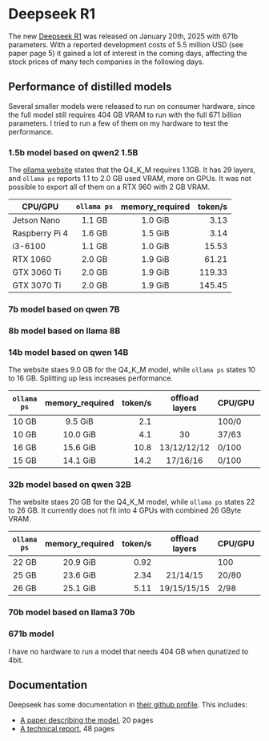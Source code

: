 # Deepseek R1

The new [Deepseek R1](https://github.com/deepseek-ai/DeepSeek-R1) was released on January 20th, 2025 with 671b parameters. With a reported development costs of 5.5 million USD (see paper page 5) it gained a lot of interest in the coming days, affecting the stock prices of many tech companies in the following days.

## Performance of distilled models

Several smaller models were released to run on consumer hardware, since the full model still requires 404 GB VRAM to run with the full 671 billion parameters. I tried to run a few of them on my hardware to test the performance.

### 1.5b model based on qwen2 1.5B

The [ollama website](https://ollama.com/library/deepseek-r1:1.5b) states that the Q4_K_M requires 1.1GB. It has 29 layers, and `ollama ps` reports 1.1 to 2.0 GB used VRAM, more on GPUs. It was not possible to export all of them on a RTX 960 with 2 GB VRAM.

| CPU/GPU        | `ollama ps` | memory_required | token/s |
|----------------|:-----------:|:---------------:|--------:|
| Jetson Nano    |      1.1 GB |         1.0 GiB |    3.13 |
| Raspberry Pi 4 |      1.6 GB |         1.5 GiB |    3.14 |
| i3-6100        |      1.1 GB |         1.0 GiB |   15.53 |
| RTX 1060       |      2.0 GB |         1.9 GiB |   61.21 |
| GTX 3060 Ti    |      2.0 GB |         1.9 GiB |  119.33 |
| GTX 3070 Ti    |      2.0 GB |         1.9 GiB |  145.45 |

### 7b model based on qwen 7B

### 8b model based on llama 8B

### 14b model based on qwen 14B

The website staes 9.0 GB for the Q4_K_M model, while `ollama ps` states 10 to 16 GB. Splitting up less increases performance.

| `ollama ps` | memory_required | token/s | offload layers | CPU/GPU | GB GPUs |
|:-----------:|:---------------:|--------:|:--------------:|---------|---------|
|       10 GB |         9.5 GiB |     2.1 |                | 100/0   | 0       |
|       10 GB |        10.0 GiB |     4.1 | 30             | 37/63   | 8       |
|       16 GB |        15.6 GiB |    10.8 | 13/12/12/12    | 0/100   | 8/6/6/6 |
|       15 GB |        14.1 GiB |    14.2 | 17/16/16       | 0/100   | 8/6/6   |

### 32b model based on qwen 32B

The website staes 20 GB for the Q4_K_M model, while `ollama ps` states 22 to 26 GB. It currently does not fit into 4 GPUs with combined 26 GByte VRAM.

| `ollama ps` | memory_required | token/s | offload layers | CPU/GPU | GB GPUs |
|:-----------:|:---------------:|--------:|:--------------:|---------|---------|
|       22 GB |        20.9 GiB |    0.92 |                | 100     |         |
|       25 GB |        23.6 GiB |    2.34 | 21/14/15       | 20/80   | 8/6/6   |
|       26 GB |        25.1 GiB |    5.11 | 19/15/15/15    | 2/98    | 8/6/6/6 |

### 70b model based on llama3 70b

### 671b model

I have no hardware to run a model that needs 404 GB when qunatized to 4bit.


## Documentation

Deepseek has some documentation in [their github profile](https://github.com/deepseek-ai/DeepSeek-R1/tree/main). This includes:

- [A paper describing the model](https://github.com/deepseek-ai/DeepSeek-R1/blob/main/DeepSeek_R1.pdf), 20 pages
- [A technical report](https://github.com/deepseek-ai/DeepSeek-V3/blob/main/DeepSeek_V3.pdf), 48 pages
